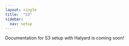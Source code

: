 ```yaml
---
layout: single
title:  "S3"
sidebar:
  nav: setup
---
```


Documentation for S3 setup with Halyard is coming soon!
